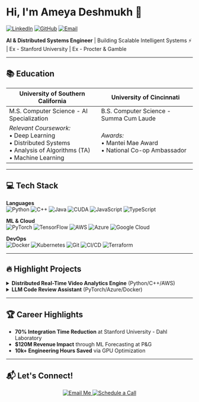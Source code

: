 # Hi, I'm Ameya Deshmukh 👋
[![LinkedIn](https://img.shields.io/badge/LinkedIn-0A66C2?style=for-the-badge&logo=linkedin&logoColor=white)](https://linkedin.com/in/ameya1252)
[![GitHub](https://img.shields.io/badge/GitHub-181717?style=for-the-badge&logo=github&logoColor=white)](https://github.com/ameya1252)
[![Email](https://img.shields.io/badge/Email-EA4335?style=for-the-badge&logo=gmail&logoColor=white)](mailto:ameyaudeshmukh@gmail.com)

**AI & Distributed Systems Engineer** | Building Scalable Intelligent Systems ⚡ | Ex - Stanford University | Ex - Procter & Gamble

---

## 📚 Education

| **University of Southern California** | **University of Cincinnati** |
| --- | --- |
| M.S. Computer Science - AI Specialization | B.S. Computer Science - Summa Cum Laude |
| _Relevant Coursework:_<br>• Deep Learning<br>• Distributed Systems<br>• Analysis of Algorithms (TA)<br>• Machine Learning<br> | _Awards:_<br>• Mantei Mae Award<br>• National Co-op Ambassador |

---

## 💻 Tech Stack

**Languages**  
![Python](https://img.shields.io/badge/Python-3776AB?logo=python&logoColor=white)
![C++](https://img.shields.io/badge/C++-00599C?logo=c%2B%2B&logoColor=white)
![Java](https://img.shields.io/badge/Java-007396?logo=java&logoColor=white)
![CUDA](https://img.shields.io/badge/CUDA-76B900?logo=nvidia&logoColor=white)
![JavaScript](https://img.shields.io/badge/JavaScript-F7DF1E?logo=javascript&logoColor=black)
![TypeScript](https://img.shields.io/badge/TypeScript-3178C6?logo=typescript&logoColor=white)  

**ML & Cloud**  
![PyTorch](https://img.shields.io/badge/PyTorch-EE4C2C?logo=pytorch&logoColor=white)
![TensorFlow](https://img.shields.io/badge/TensorFlow-FF6F00?logo=tensorflow&logoColor=white)
![AWS](https://img.shields.io/badge/AWS-232F3E?logo=amazonaws&logoColor=white)
![Azure](https://img.shields.io/badge/Azure-0089D6?logo=microsoftazure&logoColor=white)
![Google Cloud](https://img.shields.io/badge/GoogleCloud-4285F4?logo=googlecloud&logoColor=white)

**DevOps**  
![Docker](https://img.shields.io/badge/Docker-2496ED?logo=docker&logoColor=white)
![Kubernetes](https://img.shields.io/badge/Kubernetes-326CE5?logo=kubernetes&logoColor=white)
![Git](https://img.shields.io/badge/Git-F05032?logo=git&logoColor=white)
![CI/CD](https://img.shields.io/badge/CI/CD-181717?logo=githubactions&logoColor=white)
![Terraform](https://img.shields.io/badge/Terraform-623CE4?logo=terraform&logoColor=white)

---

## 🔥 Highlight Projects

<details>
<summary><b>Distributed Real-Time Video Analytics Engine</b> (Python/C++/AWS)</summary>
  
- 🚀 GPU-accelerated pipeline with 60% latency reduction
- 🌐 Kubernetes-managed system processing 1000+ streams
- ⚡ 50ms anomaly detection via WebSocket API
</details>

<details>
<summary><b>LLM Code Review Assistant</b> (PyTorch/Azure/Docker)</summary>

- 🤖 Fine-tuned CodeLlama-7B with 92% bug detection
- 🐳 Dockerized microservice reducing review cycles by 40%
- ⚡ 70% inference latency reduction via model quantization
</details>

---

## 🏆 Career Highlights

- **70% Integration Time Reduction** at Stanford University - Dahl Laboratory
- **$120M Revenue Impact** through ML Forecasting at P&G
- **10k+ Engineering Hours Saved** via GPU Optimization

---

## 📬 Let's Connect!

<div align="center">
  <a href="mailto:ameyaudeshmukh@gmail.com">
    <img src="https://img.shields.io/badge/Email_Me-000000?style=for-the-badge&logo=gmail&logoColor=white" alt="Email Me"/>
  </a>
  <a href="https://calendly.com/ameyaudeshmukh/30min">
    <img src="https://img.shields.io/badge/Schedule_Call-008080?style=for-the-badge&logo=googlecalendar&logoColor=white" alt="Schedule a Call"/>
  </a>
</div>
